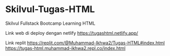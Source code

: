# Skilvul-Tugas-HTML
Skilvul Fullstack Bootcamp Learning HTML

Link web di deploy dengan netlify
https://tugashtml.netlify.app/

Link replit
https://replit.com/@Muhammad-Ikhwa2/Tugas-HTML#index.html
https://tugas-html.muhammad-ikhwa2.repl.co/index.html
